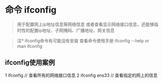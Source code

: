 # 命令 ifconfig

> 用于配置网上ip地址信息等网络信息
> 或者查看显示网络接口信息，还能够临时性的配置ip地址、子网掩码、广播地址、网关信息

> 注* ifconfig命令有可能没有安装
> 查看命令使用手册  ifconfig --help   or   man ifconfig


## ifconfig使用案例

1 ifconfig   // 查看所有的网络接口信息
2 ifconfig ens33 // 查看指定的网上的信息
